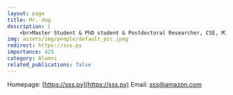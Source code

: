 ```yaml
---
layout: page
title: Mr. dog
description: |
    <br>Master Student & PhD student & Postdoctoral Researcher, CSE, MIT<br>Sep 2018 -- Jul 2023<br><span style='color:blue'>Director, Amazon Science</span><br>Email: <a href="mailto:sss@amazon.com">sss@amazon.com</a>
img: assets/img/people/default_pic.jpeg
redirect: https://sss.py
importance: 425
category: Alumni
related_publications: false
---
```

Homepage: [https://sss.py](https://sss.py)
Email: [sss@amazon.com](mailto:sss@amazon.com)
